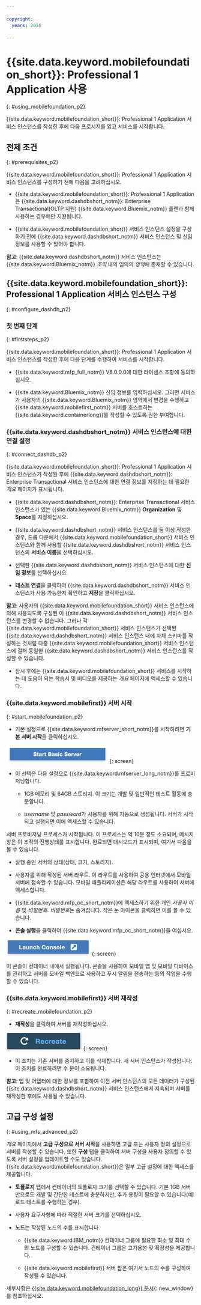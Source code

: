 ```yaml
---

copyright:
  years: 2016

---
```


#	{{site.data.keyword.mobilefoundation_short}}: Professional 1 Application 사용
{: #using_mobilefoundation_p2}


{{site.data.keyword.mobilefoundation_short}}: Professional 1 Application 서비스 인스턴스를 작성한 후에 다음 프로시저를 읽고 서비스를 시작합니다.

## 전제 조건
{: #prerequisites_p2}

{{site.data.keyword.mobilefoundation_short}}: Professional 1 Application 서비스 인스턴스를 구성하기 전에 다음을 고려하십시오.
* {{site.data.keyword.mobilefoundation_short}}: Professional 1 Application은 {{site.data.keyword.dashdbshort_notm}}: Enterprise Transactional(OLTP 지원) {{site.data.keyword.Bluemix_notm}} 플랜과 함께 사용하는 경우에만 지원됩니다.

* {{site.data.keyword.mobilefoundation_short}} 서비스 인스턴스 설정을 구성하기 전에 {{site.data.keyword.dashdbshort_notm}} 서비스 인스턴스 및 신임 정보를 사용할 수 있어야 합니다.

**참고**: {{site.data.keyword.dashdbshort_notm}} 서비스 인스턴스는 {{site.data.keyword.Bluemix_notm}} *조직* 내의 임의의 *영역*에 존재할 수 있습니다.  

## {{site.data.keyword.mobilefoundation_short}}: Professional 1 Application 서비스 인스턴스 구성
{: #configure_dashdb_p2}

###  첫 번째 단계
{: #firststeps_p2}

{{site.data.keyword.mobilefoundation_short}}: Professional 1 Application 서비스 인스턴스를 작성한 후에 다음 단계를 수행하여 서비스를 시작합니다.

* {{site.data.keyword.mfp_full_notm}} V8.0.0.0에 대한 라이센스 조항에 동의하십시오.

* {{site.data.keyword.Bluemix_notm}} 신임 정보를 입력하십시오. 그러면 서비스가 사용자의 {{site.data.keyword.Bluemix_notm}} 영역에서 변경을 수행하고 {{site.data.keyword.mobilefirst_notm}} 서버를 호스트하는 {{site.data.keyword.containerlong}}를 작성할 수 있도록 권한 부여합니다.


### {{site.data.keyword.dashdbshort_notm}} 서비스 인스턴스에 대한 연결 설정
{: #connect_dashdb_p2}

{{site.data.keyword.mobilefoundation_short}}: Professional 1 Application 서비스 인스턴스가 작성된 후에 {{site.data.keyword.dashdbshort_notm}}: Enterprise Transactional 서비스 인스턴스에 대한 연결 정보를 지정하는 데 필요한 *개요* 페이지가 표시됩니다.

* {{site.data.keyword.dashdbshort_notm}}: Enterprise Transactional 서비스 인스턴스가 있는 {{site.data.keyword.Bluemix_notm}} **Organization** 및 **Space**를 지정하십시오.
* {{site.data.keyword.dashdbshort_notm}} 서비스 인스턴스를 둘 이상 작성한 경우, 드롭 다운에서 {{site.data.keyword.mobilefoundation_short}} 서비스 인스턴스와 함께 사용할 {{site.data.keyword.dashdbshort_notm}} 서비스 인스턴스의 **서비스 이름**을 선택하십시오.
* 선택한 {{site.data.keyword.dashdbshort_notm}} 서비스 인스턴스에 대한 **신임 정보**를 선택하십시오.

* **테스트 연결**을 클릭하여 {{site.data.keyword.dashdbshort_notm}} 서비스 인스턴스가 사용 가능한지 확인하고 **저장**을 클릭하십시오.

**참고**: 사용자의 {{site.data.keyword.mobilefoundation_short}} 서비스 인스턴스에 의해 사용되도록 구성된 이 {{site.data.keyword.dashdbshort_notm}} 서비스 인스턴스를 변경할 수 없습니다. 그러나 각 {{site.data.keyword.mobilefoundation_short}} 서비스 인스턴스가 선택된 {{site.data.keyword.dashdbshort_notm}} 서비스 인스턴스 내에 자체 스키마를 작성하는 것처럼 다중 {{site.data.keyword.mobilefoundation_short}} 서비스 인스턴스에 걸쳐 동일한 {{site.data.keyword.dashdbshort_notm}} 서비스 인스턴스를 작성할 수 있습니다.

* 잠시 후에는 {{site.data.keyword.mobilefoundation_short}} 서비스를 시작하는 데 도움이 되는 학습서 및 비디오를 제공하는 *개요* 페이지에 액세스할 수 있습니다.

### {{site.data.keyword.mobilefirst}} 서버 시작
{: #start_mobilefoundation_p2}

* 기본 설정으로 {{site.data.keyword.mfserver_short_notm}}를 시작하려면 **기본 서버 시작**을 클릭하십시오.

![기본 서버 시작](images/start_basic_server.png "그림 1. 기본 서버 시작")
{: screen}
* 이 선택은 다음 설정으로 {{site.data.keyword.mfserver_long_notm}}를 프로비저닝합니다.
    -  1GB 메모리 및 64GB 스토리지. 이 크기는 개발 및 일반적인 테스트 활동에 충분합니다.

    -	*username* 및 *password*가 사용자를 위해 자동으로 생성됩니다. 
서버가 시작되고 실행되면 이에 액세스할 수 있습니다. 

서버 프로비저닝 프로세스가 시작됩니다. 이 프로세스는 약 10분 정도 소요되며, 메시지 창은 이 조작의 진행상태를 표시합니다. 
완료되면 대시보드가 표시되며, 여기서 다음을 볼 수 있습니다. 

  -	실행 중인 서버의 상태(상태, 크기, 스토리지). 

  -	사용자를 위해 작성된 서버 라우트. 이 라우트를 사용하여 공용 인터넷에서 모바일 서버에 접속할 수 있습니다. 
모바일 애플리케이션은 해당 라우트를 사용하여 서버에 액세스합니다. 

  -	{{site.data.keyword.mfp_oc_short_notm}}에 액세스하기 위한 개인 *사용자 이름* 및 *비밀번호*. *비밀번호*는 숨겨집니다. 작은 눈 아이콘을 클릭하면 이를 볼 수 있습니다. 

*	**콘솔 실행**을 클릭하여 {{site.data.keyword.mfp_oc_short_notm}}을 여십시오.

![콘솔 실행](images/launch_console.png "그림 2. 콘솔 실행")
{: screen}

이 콘솔이 컨테이너 내에서 실행됩니다. 콘솔을 사용하여 모바일 앱 및 모바일 디바이스를 관리하고 서버를 모바일 백엔드로 사용하고 푸시 알림을 전송하는 등의 작업을 수행할 수 있습니다.

### {{site.data.keyword.mobilefirst}} 서버 재작성
{: #recreate_mobilefoundation_p2}

*	**재작성**을 클릭하여 서버를 재작성하십시오.

![재작성](images/recreate.png "그림 3. 재작성")
{: screen}

* 이 조치는 기존 서버를 중지하고 이를 삭제합니다. 새 서버 인스턴스가 작성됩니다. 이 조치를 완료하려면 수 분이 소요됩니다. 

**참고**: 앱 및 어댑터에 대한 정보를 포함하여 이전 서버 인스턴스의 모든 데이터가 구성된 {{site.data.keyword.dashdbshort_notm}} 서비스 인스턴스에서 지속되며 서버를 재작성한 후에도 사용될 수 있습니다.

##	고급 구성 설정
{: #using_mfs_advanced_p2}

*개요* 페이지에서 **고급 구성으로 서버 시작**을 사용하면 고급 또는 사용자 정의 설정으로 서버를 작성할 수 있습니다. 또한 **구성** 탭을
클릭하여 서버 구성을 사용자 정의할 수 있도록 서버 설정을 업데이트할 수도 있습니다. {{site.data.keyword.mobilefoundation_short}}은 일부 고급 설정에 대한 액세스를 제공합니다.

*	**토폴로지** 탭에서 컨테이너의 토폴로지 크기를 선택할 수 있습니다. 기본 1GB 서버만으로도 개발 및 간단한 테스트에 충분하지만, 추가 용량이 필요할 수 있습니다(예: 로드 테스트를 수행하는 경우).
  - 사용자 요구사항에 따라 적절한 서버 크기를 선택하십시오.

  - **노드**는 작성된 노드의 수를 표시합니다. 
      - {{site.data.keyword.IBM_notm}} 컨테이너 그룹에 필요한 최소 및 최대 수의 노드를 구성할 수 있습니다. 컨테이너 그룹은 고가용성 및 확장성을 제공합니다. 

      - {{site.data.keyword.mobilefirst}} 서버 팜은 여기서 노드의 수를 구성하여 작성될 수 있습니다.

세부사항은 [{{site.data.keyword.mobilefoundation_long}} 문서](https://www.ibm.com/support/knowledgecenter/SSHS8R_8.0.0/wl_welcome.html){: new_window}를 참조하십시오.
